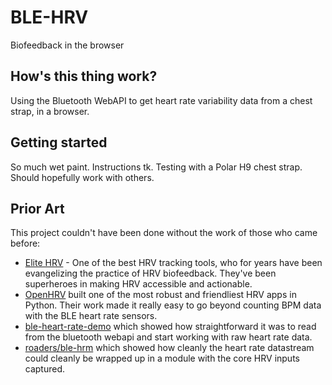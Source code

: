 # BLE-HRV

Biofeedback in the browser

## How's this thing work?
Using the Bluetooth WebAPI to get heart rate variability data from a chest strap, in a browser.

## Getting started
So much wet paint. Instructions tk. Testing with a Polar H9 chest strap. Should hopefully work with others.

## Prior Art
This project couldn't have been done without the work of those who came before:
- [Elite HRV](https://elitehrv.com/) - One of the best HRV tracking tools, who for years have been evangelizing the practice of HRV biofeedback. They've been superheroes in making HRV accessible and actionable.
- [OpenHRV](https://github.com/JanCBrammer/OpenHRV) built one of the most robust and friendliest HRV apps in Python. Their work made it really easy to go beyond counting BPM data with the BLE heart rate sensors.
- [ble-heart-rate-demo](https://github.com/yossi-eynav/ble-heart-rate-demo) which showed how straightforward it was to read from the bluetooth webapi and start working with raw heart rate data.
- [roaders/ble-hrm](https://github.com/roaders/ble-hrm) which showed how cleanly the heart rate datastream could cleanly be wrapped up in a module with the core HRV inputs captured.